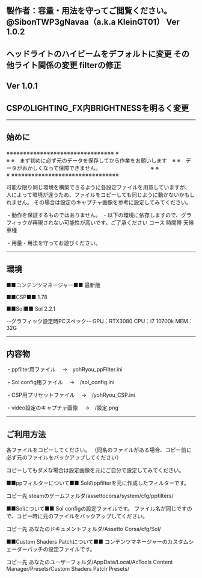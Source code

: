 製作者：容量・用法を守ってご閲覧ください。@SibonTWP3gNavaa（a.k.a KleinGT01）
Ver 1.0.2
-------------------------------------------------------------------------
ヘッドライトのハイビームをデフォルトに変更
その他ライト関係の変更
filterの修正
-------------------------------------------------------------------------

Ver 1.0.1
-------------------------------------------------------------------------
CSPのLIGHTING_FX内BRIGHTNESSを明るく変更
-------------------------------------------------------------------------

-------------------------------------------------------------------------
始めに
-------------------------------------------------------------------------


※※※※※※※※※※※※※※※※※※※※※※※※※※※※※※※※
※　　　　　　　　　　　　　　　　　　　　　　　　　　　　　　※
※　まず初めに必ず元のデータを保存してから作業をお願いします　※
※　データがおかしくなって保障できません。　　　　　　　　　　※
※　　　　　　　　　　　　　　　　　　　　　　　　　　　　　　※
※※※※※※※※※※※※※※※※※※※※※※※※※※※※※※※※


可能な限り同じ環境を構築できるように各設定ファイルを用意していますが、
人によって環境が違うため、ファイルをコピーしても同じように動かないかもしれません。
その場合は設定のキャプチャ画像を参考に設定してみてください。


・動作を保証するものではありません。
・以下の環境に依存しますので、グラフィックが再現されない可能性が高いです。ご了承ください
コース
時間帯
天候
車種

・用量・用法を守ってお遊びください。

-------------------------------------------------------------------------
環境
-------------------------------------------------------------------------

■■コンテンツマネージャー■■
最新版

■■CSP■■
1.78

■■Sol■■
Sol 2.2.1

--グラフィック設定時PCスペック--
GPU：RTX3080
CPU：i7 10700k
MEM：32G

-------------------------------------------------------------------------
内容物
-------------------------------------------------------------------------
・ppfilter用ファイル
　→　yohRyou_ppFilter.ini

・Sol config用ファイル
　→　/sol_config.ini

・CSP用プリセットファイル
　→　/yohRyou_CSP.ini

・video設定のキャプチャ画像
　→　/設定.png

-------------------------------------------------------------------------
ご利用方法
-------------------------------------------------------------------------

各ファイルをコピーしてください。
（同名のファイルがある場合、コピー前に必ず元のファイルをバックアップしてください）

コピーしてもダメな場合は設定画像を元にご自分で設定してみてください。


■■ppフィルターについて■■
Solのppfilterを元に作成したフィルターです。

コピー先
steamのゲームフォルダ/assettocorsa/system/cfg/ppfilters/


■■Solについて■■
Sol configの設定ファイルです。
ファイル名が同じですので、コピー時に元のファイルをバックアップしてください。

コピー先
あなたのドキュメントフォルダ/Assetto Corsa/cfg/Sol/

■■Custom Shaders Patchについて■■
コンテンツマネージャーのカスタムシェーダーパッチの設定ファイルです。

コピー先
あなたのユーザーフォルダ/AppData/Local/AcTools Content Manager/Presets/Custom Shaders Patch Presets/



